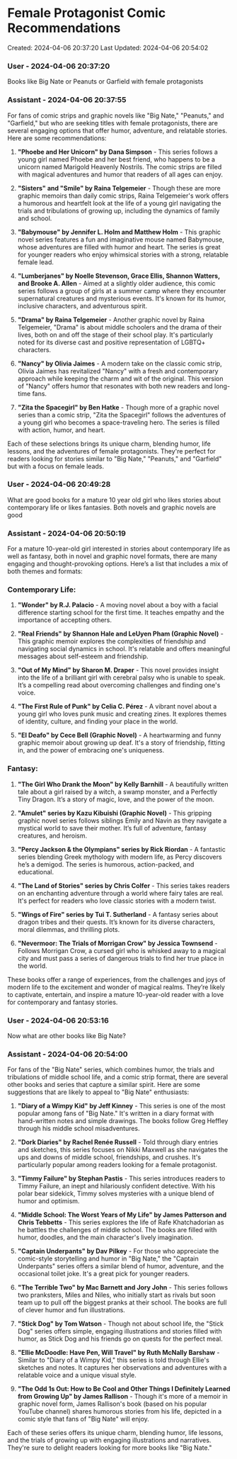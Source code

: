 # Female Protagonist Comic Recommendations

Created: 2024-04-06 20:37:20
Last Updated: 2024-04-06 20:54:02

### User - 2024-04-06 20:37:20

Books like Big Nate or Peanuts or Garfield with female protagonists

### Assistant - 2024-04-06 20:37:55

For fans of comic strips and graphic novels like "Big Nate," "Peanuts," and "Garfield," but who are seeking titles with female protagonists, there are several engaging options that offer humor, adventure, and relatable stories. Here are some recommendations:

1. **"Phoebe and Her Unicorn" by Dana Simpson** - This series follows a young girl named Phoebe and her best friend, who happens to be a unicorn named Marigold Heavenly Nostrils. The comic strips are filled with magical adventures and humor that readers of all ages can enjoy.

2. **"Sisters" and "Smile" by Raina Telgemeier** - Though these are more graphic memoirs than daily comic strips, Raina Telgemeier's work offers a humorous and heartfelt look at the life of a young girl navigating the trials and tribulations of growing up, including the dynamics of family and school.

3. **"Babymouse" by Jennifer L. Holm and Matthew Holm** - This graphic novel series features a fun and imaginative mouse named Babymouse, whose adventures are filled with humor and heart. The series is great for younger readers who enjoy whimsical stories with a strong, relatable female lead.

4. **"Lumberjanes" by Noelle Stevenson, Grace Ellis, Shannon Watters, and Brooke A. Allen** - Aimed at a slightly older audience, this comic series follows a group of girls at a summer camp where they encounter supernatural creatures and mysterious events. It's known for its humor, inclusive characters, and adventurous spirit.

5. **"Drama" by Raina Telgemeier** - Another graphic novel by Raina Telgemeier, "Drama" is about middle schoolers and the drama of their lives, both on and off the stage of their school play. It's particularly noted for its diverse cast and positive representation of LGBTQ+ characters.

6. **"Nancy" by Olivia Jaimes** - A modern take on the classic comic strip, Olivia Jaimes has revitalized "Nancy" with a fresh and contemporary approach while keeping the charm and wit of the original. This version of "Nancy" offers humor that resonates with both new readers and long-time fans.

7. **"Zita the Spacegirl" by Ben Hatke** - Though more of a graphic novel series than a comic strip, "Zita the Spacegirl" follows the adventures of a young girl who becomes a space-traveling hero. The series is filled with action, humor, and heart.

Each of these selections brings its unique charm, blending humor, life lessons, and the adventures of female protagonists. They're perfect for readers looking for stories similar to "Big Nate," "Peanuts," and "Garfield" but with a focus on female leads.

### User - 2024-04-06 20:49:28

What are good books for a mature 10 year old girl who likes stories about contemporary life or likes fantasies. Both novels and graphic novels are good

### Assistant - 2024-04-06 20:50:19

For a mature 10-year-old girl interested in stories about contemporary life as well as fantasy, both in novel and graphic novel formats, there are many engaging and thought-provoking options. Here’s a list that includes a mix of both themes and formats:

### Contemporary Life:

1. **"Wonder" by R.J. Palacio** - A moving novel about a boy with a facial difference starting school for the first time. It teaches empathy and the importance of accepting others.

2. **"Real Friends" by Shannon Hale and LeUyen Pham (Graphic Novel)** - This graphic memoir explores the complexities of friendship and navigating social dynamics in school. It's relatable and offers meaningful messages about self-esteem and friendship.

3. **"Out of My Mind" by Sharon M. Draper** - This novel provides insight into the life of a brilliant girl with cerebral palsy who is unable to speak. It’s a compelling read about overcoming challenges and finding one's voice.

4. **"The First Rule of Punk" by Celia C. Pérez** - A vibrant novel about a young girl who loves punk music and creating zines. It explores themes of identity, culture, and finding your place in the world.

5. **"El Deafo" by Cece Bell (Graphic Novel)** - A heartwarming and funny graphic memoir about growing up deaf. It's a story of friendship, fitting in, and the power of embracing one's uniqueness.

### Fantasy:

1. **"The Girl Who Drank the Moon" by Kelly Barnhill** - A beautifully written tale about a girl raised by a witch, a swamp monster, and a Perfectly Tiny Dragon. It’s a story of magic, love, and the power of the moon.

2. **"Amulet" series by Kazu Kibuishi (Graphic Novel)** - This gripping graphic novel series follows siblings Emily and Navin as they navigate a mystical world to save their mother. It’s full of adventure, fantasy creatures, and heroism.

3. **"Percy Jackson & the Olympians" series by Rick Riordan** - A fantastic series blending Greek mythology with modern life, as Percy discovers he’s a demigod. The series is humorous, action-packed, and educational.

4. **"The Land of Stories" series by Chris Colfer** - This series takes readers on an enchanting adventure through a world where fairy tales are real. It's perfect for readers who love classic stories with a modern twist.

5. **"Wings of Fire" series by Tui T. Sutherland** - A fantasy series about dragon tribes and their quests. It’s known for its diverse characters, moral dilemmas, and thrilling plots.

6. **"Nevermoor: The Trials of Morrigan Crow" by Jessica Townsend** - Follows Morrigan Crow, a cursed girl who is whisked away to a magical city and must pass a series of dangerous trials to find her true place in the world.

These books offer a range of experiences, from the challenges and joys of modern life to the excitement and wonder of magical realms. They’re likely to captivate, entertain, and inspire a mature 10-year-old reader with a love for contemporary and fantasy stories.

### User - 2024-04-06 20:53:16

Now what are other books like Big Nate?

### Assistant - 2024-04-06 20:54:00

For fans of the "Big Nate" series, which combines humor, the trials and tribulations of middle school life, and a comic strip format, there are several other books and series that capture a similar spirit. Here are some suggestions that are likely to appeal to "Big Nate" enthusiasts:

1. **"Diary of a Wimpy Kid" by Jeff Kinney** - This series is one of the most popular among fans of "Big Nate." It's written in a diary format with hand-written notes and simple drawings. The books follow Greg Heffley through his middle school misadventures.

2. **"Dork Diaries" by Rachel Renée Russell** - Told through diary entries and sketches, this series focuses on Nikki Maxwell as she navigates the ups and downs of middle school, friendships, and crushes. It's particularly popular among readers looking for a female protagonist.

3. **"Timmy Failure" by Stephan Pastis** - This series introduces readers to Timmy Failure, an inept and hilariously confident detective. With his polar bear sidekick, Timmy solves mysteries with a unique blend of humor and optimism.

4. **"Middle School: The Worst Years of My Life" by James Patterson and Chris Tebbetts** - This series explores the life of Rafe Khatchadorian as he battles the challenges of middle school. The books are filled with humor, doodles, and the main character's lively imagination.

5. **"Captain Underpants" by Dav Pilkey** - For those who appreciate the comic-style storytelling and humor in "Big Nate," the "Captain Underpants" series offers a similar blend of humor, adventure, and the occasional toilet joke. It's a great pick for younger readers.

6. **"The Terrible Two" by Mac Barnett and Jory John** - This series follows two pranksters, Miles and Niles, who initially start as rivals but soon team up to pull off the biggest pranks at their school. The books are full of clever humor and fun illustrations.

7. **"Stick Dog" by Tom Watson** - Though not about school life, the "Stick Dog" series offers simple, engaging illustrations and stories filled with humor, as Stick Dog and his friends go on quests for the perfect meal.

8. **"Ellie McDoodle: Have Pen, Will Travel" by Ruth McNally Barshaw** - Similar to "Diary of a Wimpy Kid," this series is told through Ellie's sketches and notes. It captures her observations and adventures with a relatable voice and a unique visual style.

9. **"The Odd 1s Out: How to Be Cool and Other Things I Definitely Learned from Growing Up" by James Rallison** - Though it's more of a memoir in graphic novel form, James Rallison's book (based on his popular YouTube channel) shares humorous stories from his life, depicted in a comic style that fans of "Big Nate" will enjoy.

Each of these series offers its unique charm, blending humor, life lessons, and the trials of growing up with engaging illustrations and narratives. They're sure to delight readers looking for more books like "Big Nate."

